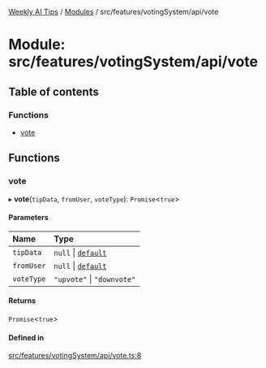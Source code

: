 [Weekly AI Tips](../README.md) / [Modules](../modules.md) / src/features/votingSystem/api/vote

# Module: src/features/votingSystem/api/vote

## Table of contents

### Functions

- [vote](src_features_votingSystem_api_vote.md#vote)

## Functions

### vote

▸ **vote**(`tipData`, `fromUser`, `voteType`): `Promise`\<``true``\>

#### Parameters

| Name | Type |
| :------ | :------ |
| `tipData` | ``null`` \| [`default`](../interfaces/src_features_tipManagement_types_TipEntity.default.md) |
| `fromUser` | ``null`` \| [`default`](../interfaces/src_features_userManagement_types_UserEntity.default.md) |
| `voteType` | ``"upvote"`` \| ``"downvote"`` |

#### Returns

`Promise`\<``true``\>

#### Defined in

[src/features/votingSystem/api/vote.ts:8](https://github.com/alexsoyes/weekly-ai-tips/blob/b3fea4afd71b68632685f2d382621a10bad6affa/src/features/votingSystem/api/vote.ts#L8)
